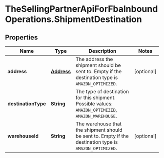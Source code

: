 # TheSellingPartnerApiForFbaInboundOperations.ShipmentDestination

## Properties
Name | Type | Description | Notes
------------ | ------------- | ------------- | -------------
**address** | [**Address**](Address.md) | The address the shipment should be sent to. Empty if the destination type is `AMAZON_OPTIMIZED`. | [optional] 
**destinationType** | **String** | The type of destination for this shipment. Possible values: `AMAZON_OPTIMIZED`, `AMAZON_WAREHOUSE`. | 
**warehouseId** | **String** | The warehouse that the shipment should be sent to. Empty if the destination type is `AMAZON_OPTIMIZED`. | [optional] 


